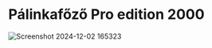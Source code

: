 # Pálinkafőző Pro edition 2000
![Screenshot 2024-12-02 165323](https://github.com/user-attachments/assets/e89e7903-c99a-41c0-8aaf-16e179a2aefb)
